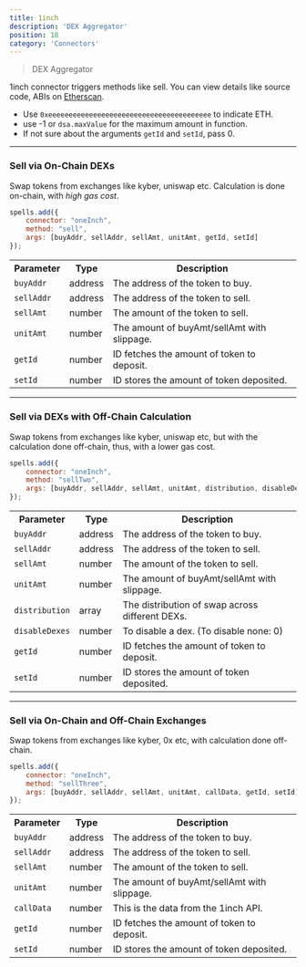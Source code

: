 ```yaml
---
title: 1inch
description: 'DEX Aggregator'
position: 18
category: 'Connectors'
---
```

> DEX Aggregator

1inch connector triggers methods like sell. You can view details like source code, ABIs on [Etherscan](https://etherscan.io/address/0x1beCC315E044E8ee8898011609E63F8259d3B124#code).

- Use `0xeeeeeeeeeeeeeeeeeeeeeeeeeeeeeeeeeeeeeeee` to indicate ETH.
- use -1 or `dsa.maxValue` for the maximum amount in function.
- If not sure about the arguments `getId` and `setId`, pass 0.

---

### Sell via On-Chain DEXs

Swap tokens from exchanges like kyber, uniswap etc. Calculation is done on-chain, with *high gas cost*.

```javascript
spells.add({
    connector: "oneInch",
    method: "sell",
    args: [buyAddr, sellAddr, sellAmt, unitAmt, getId, setId]
});
```

<table class="table">
  <tr>
    <th>Parameter</th>
    <th>Type</th> 
    <th>Description</th>
  </tr>
  <tr>
    <td><code>buyAddr</code></td>
    <td>address</td>
    <td>The address of the token to buy.</td>
  <tr>
  <tr>
    <td><code>sellAddr</code></td>
    <td>address</td>
    <td>The address of the token to sell.</td>
  <tr>
    <tr>
    <td><code>sellAmt</code></td>
    <td>number</td>
    <td>The amount of the token to sell.</td>
  <tr>
    <tr>
    <td><code>unitAmt</code></td>
    <td>number</td>
    <td>The amount of buyAmt/sellAmt with slippage.</td>
  <tr>
  <tr>
    <td><code>getId</code></td>
    <td>number</td>
    <td>ID fetches the amount of token to deposit.</td>
  <tr>
  <tr>
    <td><code>setId</code></td>
    <td>number</td>
    <td>ID stores the amount of token deposited.</td>
  <tr>
</table>

---

### Sell via DEXs with Off-Chain Calculation

Swap tokens from exchanges like kyber, uniswap etc, but with the calculation done off-chain, thus, with a lower gas cost.

<!-- TODO: link resolver -->

```javascript
spells.add({
    connector: "oneInch",
    method: "sellTwo",
    args: [buyAddr, sellAddr, sellAmt, unitAmt, distribution, disableDexes, getId, setId]
});
```

<table class="table">
  <tr>
    <th>Parameter</th>
    <th>Type</th> 
    <th>Description</th>
  </tr>
  <tr>
    <td><code>buyAddr</code></td>
    <td>address</td>
    <td>The address of the token to buy.</td>
  <tr>
  <tr>
    <td><code>sellAddr</code></td>
    <td>address</td>
    <td>The address of the token to sell.</td>
  <tr>
    <tr>
    <td><code>sellAmt</code></td>
    <td>number</td>
    <td>The amount of the token to sell.</td>
  <tr>
    <tr>
    <td><code>unitAmt</code></td>
    <td>number</td>
    <td>The amount of buyAmt/sellAmt with slippage.</td>
  <tr>
  <tr>
    <tr>
    <td><code>distribution</code></td>
    <td>array</td>
    <td>The distribution of swap across different DEXs.</td>
  <tr>
  <tr>
    <tr>
    <td><code>disableDexes</code></td>
    <td>number</td>
    <td>To disable a dex. (To disable none: 0)</td>
  <tr>
  <tr>
    <td><code>getId</code></td>
    <td>number</td>
    <td>ID fetches the amount of token to deposit.</td>
  <tr>
  <tr>
    <td><code>setId</code></td>
    <td>number</td>
    <td>ID stores the amount of token deposited.</td>
  <tr>
</table>

---

### Sell via On-Chain and Off-Chain Exchanges

Swap tokens from exchanges like kyber, 0x etc, with calculation done off-chain.

<!-- TODO: link 1inch docs -->

```javascript
spells.add({
    connector: "oneInch",
    method: "sellThree",
    args: [buyAddr, sellAddr, sellAmt, unitAmt, callData, getId, setId]
});
```

<table class="table">
  <tr>
    <th>Parameter</th>
    <th>Type</th> 
    <th>Description</th>
  </tr>
  <tr>
    <td><code>buyAddr</code></td>
    <td>address</td>
    <td>The address of the token to buy.</td>
  <tr>
  <tr>
    <td><code>sellAddr</code></td>
    <td>address</td>
    <td>The address of the token to sell.</td>
  <tr>
    <tr>
    <td><code>sellAmt</code></td>
    <td>number</td>
    <td>The amount of the token to sell.</td>
  <tr>
    <tr>
    <td><code>unitAmt</code></td>
    <td>number</td>
    <td>The amount of buyAmt/sellAmt with slippage.</td>
  <tr>
  <tr>
    <tr>
    <td><code>callData</code></td>
    <td>number</td>
    <td>This is the data from the 1inch API.</td>
  <tr>
  <tr>
    <td><code>getId</code></td>
    <td>number</td>
    <td>ID fetches the amount of token to deposit.</td>
  <tr>
  <tr>
    <td><code>setId</code></td>
    <td>number</td>
    <td>ID stores the amount of token deposited.</td>
  <tr>
</table>